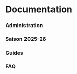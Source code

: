# Documentation

### Administration

### Saison 2025-26 <Badge type="info" text="next" />

### Guides

### FAQ
